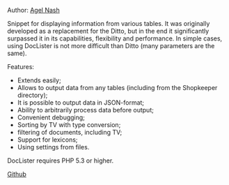 Author: [Agel Nash](https://github.com/AgelxNash/)

Snippet for displaying information from various tables. It was originally developed as a replacement for the Ditto, but in the end it significantly surpassed it in its capabilities, flexibility and performance. In simple cases, using DocLister is not more difficult than Ditto (many parameters are the same).

Features:

* Extends easily;
* Allows to output data from any tables (including from the Shopkeeper directory);
* It is possible to output data in JSON-format;
* Ability to arbitrarily process data before output;
* Convenient debugging;
* Sorting by TV with type conversion;
* filtering of documents, including TV;
* Support for lexicons;
* Using settings from files.

DocLister requires PHP 5.3 or higher.

[Github](https://github.com/AgelxNash/DocLister)

